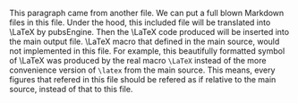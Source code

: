 This paragraph came from another file.
We can put a full blown Markdown files in this file.
Under the hood, this included file will be translated into \LaTeX by pubsEngine.
Then the \LaTeX code produced will be inserted into the main output file.
\LaTeX macro that defined in the main source, would not implemented in this file.
For example, this beautifully formatted symbol of \LaTeX was produced by the real macro `\LaTeX` instead of the more convenience version of `\latex` from the main source.
This means, every figures that refered in this file should be refered as if relative to the main source, instead of that to this file.
